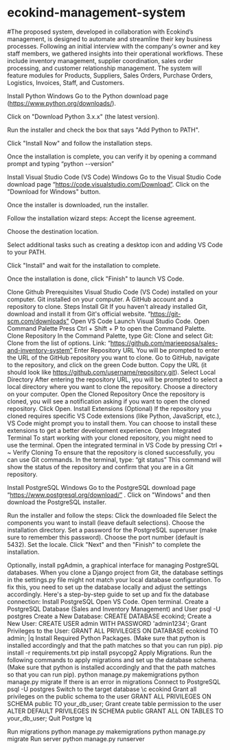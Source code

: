 # ecokind-management-system

#The proposed system, developed in collaboration with Ecokind’s management, is designed to automate and streamline their key business processes. Following an initial interview with the company's owner and key staff members, we gathered insights into their operational workflows. These include inventory management, supplier coordination, sales order processing, and customer relationship management. The system will feature modules for Products, Suppliers, Sales Orders, Purchase Orders, Logistics, Invoices, Staff, and Customers.

Install Python
Windows
Go to the Python download page (https://www.python.org/downloads/).

Click on "Download Python 3.x.x" (the latest version).

Run the installer and check the box that says "Add Python to PATH".

Click "Install Now" and follow the installation steps.



Once the installation is complete, you can verify it by opening a command prompt and typing “python --version”



Install Visual Studio Code (VS Code)
Windows
Go to the Visual Studio Code download page “https://code.visualstudio.com/Download”.
Click on the "Download for Windows" button.

Once the installer is downloaded, run the installer.


Follow the installation wizard steps:
Accept the license agreement.

Choose the destination location.

Select additional tasks such as creating a desktop icon and adding VS Code to your PATH.

Click "Install" and wait for the installation to complete.

Once the installation is done, click "Finish" to launch VS Code.



Clone Github
Prerequisites
Visual Studio Code (VS Code) installed on your computer.
Git installed on your computer.
A GitHub account and a repository to clone.
Steps
Install Git
If you haven't already installed Git, download and install it from Git's official website.
“https://git-scm.com/downloads”
Open VS Code
Launch Visual Studio Code.
Open Command Palette
Press Ctrl + Shift + P to open the Command Palette.
Clone Repository
In the Command Palette, type Git: Clone and select Git: Clone from the list of options.
Link: “https://github.com/marieeposa/sales-and-inventory-system”
 Enter Repository URL
You will be prompted to enter the URL of the GitHub repository you want to clone. Go to GitHub, navigate to the repository, and click on the green Code button. Copy the URL (it should look like https://github.com/username/repository.git).
Select Local Directory
After entering the repository URL, you will be prompted to select a local directory where you want to clone the repository. Choose a directory on your computer.
Open the Cloned Repository
Once the repository is cloned, you will see a notification asking if you want to open the cloned repository. Click Open.
Install Extensions (Optional)
If the repository you cloned requires specific VS Code extensions (like Python, JavaScript, etc.), VS Code might prompt you to install them. You can choose to install these extensions to get a better development experience.
Open Integrated Terminal
To start working with your cloned repository, you might need to use the terminal. Open the integrated terminal in VS Code by pressing Ctrl + ~
Verify Cloning
To ensure that the repository is cloned successfully, you can use Git commands. In the terminal, type:
“git status”
This command will show the status of the repository and confirm that you are in a Git repository. 


Install PostgreSQL
Windows
Go to the PostgreSQL download page “https://www.postgresql.org/download/”
 .
Click on "Windows" and then download the PostgreSQL installer.


Run the installer and follow the steps:
Click the downloaded file
Select the components you want to install (leave default selections).
Choose the installation directory.
Set a password for the PostgreSQL superuser (make sure to remember this password).
Choose the port number (default is 5432).
Set the locale.
Click "Next" and then "Finish" to complete the installation.

Optionally, install pgAdmin, a graphical interface for managing PostgreSQL databases.
When you clone a Django project from Git, the database settings in the settings.py file might not match your local database configuration. To fix this, you need to set up the database locally and adjust the settings accordingly. 
Here's a step-by-step guide to set up and fix the database connection:
Install PostgreSQL
Open VS Code. Open terminal.
Create a PostgreSQL Database (Sales and Inventory Management) and User
psql -U postgres
Create a New Database:
CREATE DATABASE ecokind;
Create a New User:
CREATE USER admin WITH PASSWORD 'admin1234';
Grant Privileges to the User:
GRANT ALL PRIVILEGES ON DATABASE ecokind TO admin;
|q
 Install Required Python Packages. (Make sure that python is installed accordingly and that the path matches so that you can run pip).
pip install -r requirements.txt 
pip install psycopg2
Apply Migrations. Run the following commands to apply migrations and set up the database schema. (Make sure that python is installed accordingly and that the path matches so that you can run pip).
python manage.py makemigrations
python manage.py migrate
If there is an error in migrations
Connect to PostgreSQL
psql -U postgres
Switch to the target database
\c ecokind
Grant all privileges on the public schema to the user
GRANT ALL PRIVILEGES ON SCHEMA public TO your_db_user;
Grant create table permission to the user
ALTER DEFAULT PRIVILEGES IN SCHEMA public GRANT ALL ON TABLES TO your_db_user;
Quit Postgre
\q

Run migrations
python manage.py makemigrations
	python manage.py migrate
Run server
python manage.py runserver 


